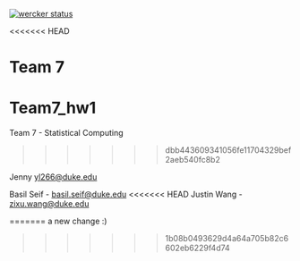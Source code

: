 [![wercker status](https://app.wercker.com/status/9d93f4e3e14b8e123570b7aacfab0b19/m "wercker status")](https://app.wercker.com/project/bykey/9d93f4e3e14b8e123570b7aacfab0b19)

<<<<<<< HEAD

Team 7
=======
# Team7_hw1
Team 7 - Statistical Computing
>>>>>>> dbb443609341056fe11704329bef2aeb540fc8b2

Jenny yl266@duke.edu

Basil Seif - basil.seif@duke.edu
<<<<<<< HEAD
Justin Wang - zixu.wang@duke.edu

=======
a new change :)
>>>>>>> 1b08b0493629d4a64a705b82c6602eb6229f4d74
